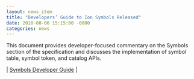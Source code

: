 ```yaml
---
layout: news_item
title: "Developers’ Guide to Ion Symbols Released"
date: 2018-08-06 15:15:00 -0800
categories: news
---
```

This document provides developer-focused commentary on the Symbols section of the specification and discusses the implementation of symbol table, symbol token, and catalog APIs.

| [Symbols Developer Guide](https://amzn.github.io/ion-docs/guides/symbols-guide.html) |